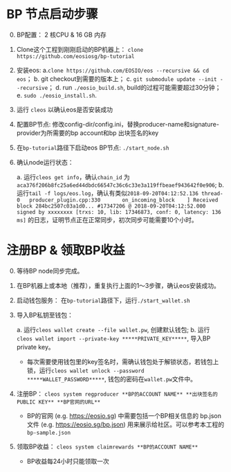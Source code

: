 # BP 节点启动步骤

0. BP配置：
  2 核CPU & 16 GB 内存
  
1. Clone这个工程到刚刚启动的BP机器上：
  `clone https://github.com/eosiosg/bp-tutorial`
  
2. 安装eos:
	a.`clone https://github.com/EOSIO/eos --recursive && cd eos`；
	b. git checkout到需要的版本上；
	c. `git submodule update --init --recursive`；
	d. run `./eosio_build.sh`, build的过程可能需要超过30分钟；
	e. `sudo ./eosio_install.sh`.
  
3. 运行 `cleos` 以确认eos是否安装成功
  
4. 配置BP节点:
  修改config-dir/config.ini，替换producer-name和signature-provider为所需要的bp account和bp 出块签名的key

5. 在`bp-tutorial`路径下启动eos BP节点:
  `./start_node.sh`
  
6. 确认node运行状态：

	a. 运行`cleos get info`，确认`chain_id` 为 `aca376f206b8fc25a6ed44dbdc66547c36c6c33e3a119ffbeaef943642f0e906`;
	b. 运行`tail -f logs/eos.log`，确认有类似`2018-09-20T04:12:52.136 thread-0   producer_plugin.cpp:330       on_incoming_block    ] Received block 284bc2507c03a1d0... #17347206 @ 2018-09-20T04:12:52.000 signed by xxxxxxxx [trxs: 10, lib: 17346873, conf: 0, latency: 136 ms]` 的日志，证明节点正在正常同步，初次同步可能需要10个小时。
 

# 注册BP & 领取BP收益

0. 等待BP node同步完成。

1. 在BP机器上或本地（推荐），重复执行上面的1～3步骤，确认eos安装成功。

2. 启动钱包服务：
  在`bp-tutorial`路径下，运行`./start_wallet.sh`

3. 导入BP私钥至钱包：

	a. 运行`cleos wallet create --file wallet.pw`, 创建默认钱包;
	b. 运行`cleos wallet import --private-key *****PRIVATE_KEY*****`, 导入BP private key。
	* 每次需要使用钱包里的key签名时，需确认钱包处于解锁状态，若钱包上锁，运行`cleos wallet unlock --password *****WALLET_PASSWORD*****`, 钱包的密码在`wallet.pw`文件中。

4. 注册BP：
  `cleos system regproducer **BP的ACCOUNT NAME** **出块签名的PUBLIC KEY** **BP官网的URL**`
	* BP的官网 (e.g. https://eosio.sg) 中需要包括一个BP相关信息的 bp.json 文件 (e.g. https://eosio.sg/bp.json) 用来展示给社区。可以参考本工程的`bp-sample.json`

5. 领取BP收益：
  `cleos system claimrewards **BP的ACCOUNT NAME**`
 	* BP收益每24小时只能领取一次






